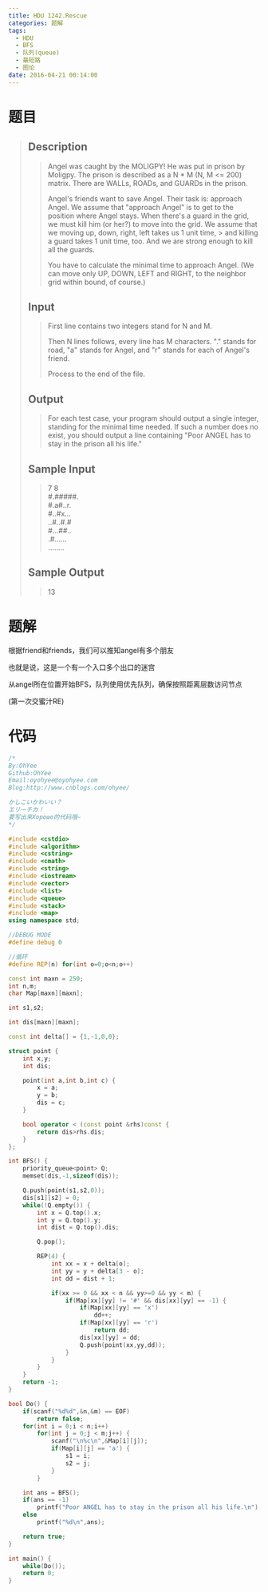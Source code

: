 ```yaml
---
title: HDU 1242.Rescue
categories: 题解
tags:
  - HDU
  - BFS
  - 队列(queue)
  - 最短路
  - 图论
date: 2016-04-21 00:14:00
---
```


# 题目

> ## Description  
>   
> > Angel was caught by the MOLIGPY! He was put in prison by Moligpy. The prison is described as a N * M (N, M <= 200) matrix. There are WALLs, ROADs, and GUARDs in the prison.   
> >   
> > Angel's friends want to save Angel. Their task is: approach Angel. We assume that "approach Angel" is to get to the position where Angel stays. When there's a guard in the grid, we must kill him (or her?) to move into the grid. We assume that we moving up, down, right, left takes us 1 unit time, > and killing a guard takes 1 unit time, too. And we are strong enough to kill all the guards.   
> >   
> > You have to calculate the minimal time to approach Angel. (We can move only UP, DOWN, LEFT and RIGHT, to the neighbor grid within bound, of course.)   
>    <!--more-->
> ## Input  
>   
> > First line contains two integers stand for N and M.   
> >   
> > Then N lines follows, every line has M characters. "." stands for road, "a" stands for Angel, and "r" stands for each of Angel's friend.   
> >   
> > Process to the end of the file.   
>    
> ## Output  
>   
> > For each test case, your program should output a single integer, standing for the minimal time needed. If such a number does no exist, you should output a line containing "Poor ANGEL has to stay in the prison all his life."   
>    
> ## Sample Input  
>   
> > 7 8  
> > \#.\#\#\#\#\#.  
> > \#.a\#..r.  
> > \#..\#x...  
> > ..\#..\#.\#  
> > \#...\#\#..  
> > .\#......  
> > ........  
>    
> ## Sample Output  
>   
> > 13  

# 题解

根据friend和friends，我们可以推知angel有多个朋友

也就是说，这是一个有一个入口多个出口的迷宫

从angel所在位置开始BFS，队列使用优先队列，确保按照距离层数访问节点

(第一次交蜜汁RE)

# 代码

```cpp
/*
By:OhYee
Github:OhYee
Email:oyohyee@oyohyee.com
Blog:http://www.cnblogs.com/ohyee/

かしこいかわいい？
エリーチカ！
要写出来Хорошо的代码哦~
*/

#include <cstdio>
#include <algorithm>
#include <cstring>
#include <cmath>
#include <string>
#include <iostream>
#include <vector>
#include <list>
#include <queue>
#include <stack>
#include <map>
using namespace std;

//DEBUG MODE
#define debug 0

//循环
#define REP(n) for(int o=0;o<n;o++)

const int maxn = 250;
int n,m;
char Map[maxn][maxn];

int s1,s2;

int dis[maxn][maxn];

const int delta[] = {1,-1,0,0};

struct point {
    int x,y;
    int dis;

    point(int a,int b,int c) {
        x = a;
        y = b;
        dis = c;
    }

    bool operator < (const point &rhs)const {
        return dis>rhs.dis;
    }
};

int BFS() {
    priority_queue<point> Q;
    memset(dis,-1,sizeof(dis));

    Q.push(point(s1,s2,0));
    dis[s1][s2] = 0;
    while(!Q.empty()) {
        int x = Q.top().x;
        int y = Q.top().y;
        int dist = Q.top().dis;

        Q.pop();

        REP(4) {
            int xx = x + delta[o];
            int yy = y + delta[3 - o];
            int dd = dist + 1;

            if(xx >= 0 && xx < n && yy>=0 && yy < m) {
                if(Map[xx][yy] != '#' && dis[xx][yy] == -1) {
                    if(Map[xx][yy] == 'x')
                        dd++;
                    if(Map[xx][yy] == 'r')
                        return dd;
                    dis[xx][yy] = dd;
                    Q.push(point(xx,yy,dd));
                }
            }
        }
    }
    return -1;
}

bool Do() {
    if(scanf("%d%d",&n,&m) == EOF)
        return false;
    for(int i = 0;i < n;i++)
        for(int j = 0;j < m;j++) {
            scanf("\n%c\n",&Map[i][j]);
            if(Map[i][j] == 'a') {
                s1 = i;
                s2 = j;
            }
        }

    int ans = BFS();
    if(ans == -1)
        printf("Poor ANGEL has to stay in the prison all his life.\n");
    else
        printf("%d\n",ans);

    return true;
}

int main() {
    while(Do());
    return 0;
}
```